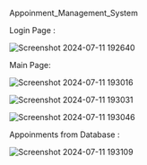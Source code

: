  Appoinment_Management_System


Login Page :

![Screenshot 2024-07-11 192640](https://github.com/CyberSculptor-vishh/Appoinment_Management_System/assets/131525256/432300e5-809a-4585-baff-fc91d14b00dd)

Main Page:

![Screenshot 2024-07-11 193016](https://github.com/CyberSculptor-vishh/Appoinment_Management_System/assets/131525256/926a5e5e-3437-402c-994e-4e71dd214f15)

![Screenshot 2024-07-11 193031](https://github.com/CyberSculptor-vishh/Appoinment_Management_System/assets/131525256/70e5783e-ef05-4a2c-9285-5ec794ae8b08)

![Screenshot 2024-07-11 193046](https://github.com/CyberSculptor-vishh/Appoinment_Management_System/assets/131525256/563162c5-ac7a-4431-ba76-ab5aff2a85c3)

Appoinments from Database :

![Screenshot 2024-07-11 193109](https://github.com/CyberSculptor-vishh/Appoinment_Management_System/assets/131525256/ea18b50e-121e-4d59-b88d-7582cd204e30)


